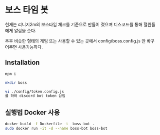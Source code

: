 # 보스 타임 봇

현재는 리니지2m의 보스타임 체크를 기준으로 만들어 졌으며 디스코드를 통해 혈원들에게 알림을 준다.

추후 비슷한 형태의 게임 또는 사용할 수 있는 곳에서 config/boss.config.js 만 바꾸어주면 사용가능하다.

## Installation

```bash
npm i
```

```bash
mkdir boss
```

```bash
vi ./config/token.config.js
를 하여 discord bot token 삽입
```

## 실행법 Docker 사용

```bash
docker build -f Dockerfile -t  boss-bot .
sudo docker run -it -d --name boss-bot boss-bot
```
